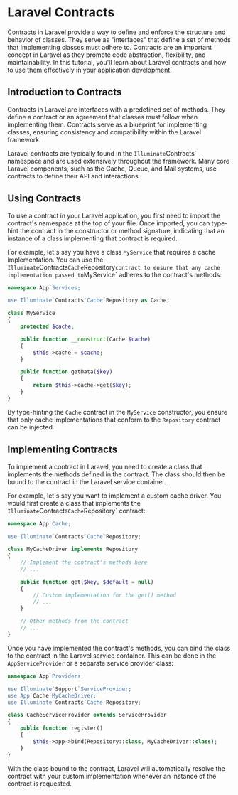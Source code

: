 # Laravel Contracts

Contracts in Laravel provide a way to define and enforce the structure and behavior of classes. They serve as "interfaces" that define a set of methods that implementing classes must adhere to. Contracts are an important concept in Laravel as they promote code abstraction, flexibility, and maintainability. In this tutorial, you'll learn about Laravel contracts and how to use them effectively in your application development.

## Introduction to Contracts

Contracts in Laravel are interfaces with a predefined set of methods. They define a contract or an agreement that classes must follow when implementing them. Contracts serve as a blueprint for implementing classes, ensuring consistency and compatibility within the Laravel framework.

Laravel contracts are typically found in the `Illuminate`Contracts` namespace and are used extensively throughout the framework. Many core Laravel components, such as the Cache, Queue, and Mail systems, use contracts to define their API and interactions.

## Using Contracts

To use a contract in your Laravel application, you first need to import the contract's namespace at the top of your file. Once imported, you can type-hint the contract in the constructor or method signature, indicating that an instance of a class implementing that contract is required.

For example, let's say you have a class `MyService` that requires a cache implementation. You can use the `Illuminate`Contracts`Cache`Repository` contract to ensure that any cache implementation passed to `MyService` adheres to the contract's methods:

```php
namespace App`Services;

use Illuminate`Contracts`Cache`Repository as Cache;

class MyService
{
    protected $cache;

    public function __construct(Cache $cache)
    {
        $this->cache = $cache;
    }

    public function getData($key)
    {
        return $this->cache->get($key);
    }
}
```

By type-hinting the `Cache` contract in the `MyService` constructor, you ensure that only cache implementations that conform to the `Repository` contract can be injected.

## Implementing Contracts

To implement a contract in Laravel, you need to create a class that implements the methods defined in the contract. The class should then be bound to the contract in the Laravel service container.

For example, let's say you want to implement a custom cache driver. You would first create a class that implements the `Illuminate`Contracts`Cache`Repository` contract:

```php
namespace App`Cache;

use Illuminate`Contracts`Cache`Repository;

class MyCacheDriver implements Repository
{
    // Implement the contract's methods here
    // ...

    public function get($key, $default = null)
    {
        // Custom implementation for the get() method
        // ...
    }

    // Other methods from the contract
    // ...
}
```

Once you have implemented the contract's methods, you can bind the class to the contract in the Laravel service container. This can be done in the `AppServiceProvider` or a separate service provider class:

```php
namespace App`Providers;

use Illuminate`Support`ServiceProvider;
use App`Cache`MyCacheDriver;
use Illuminate`Contracts`Cache`Repository;

class CacheServiceProvider extends ServiceProvider
{
    public function register()
    {
        $this->app->bind(Repository::class, MyCacheDriver::class);
    }
}
```

With the class bound to the contract, Laravel will automatically resolve the contract with your custom implementation whenever an instance of the contract is requested.

